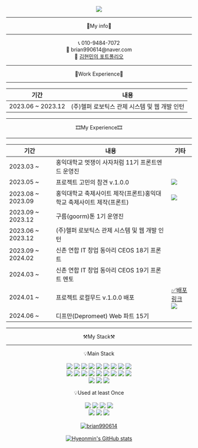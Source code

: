 <div align="center">
<img src="https://capsule-render.vercel.app/api?type=waving&color=0:00FFFF,100:0055FF&height=300&section=header&text=Welcome&fontSize=90&desc=Hyeonmin's%20Github%20Profile&animation=fadeIn&descAlign=65&descAlignY=65&stroke=ffffff" />

-------------------------------------------------------------------------------------------------------------------------------------------------------------------------------------

📑My info📑

-------------------------------------------------------------------------------------------------------------------------------------------------------------------------------------

<div>📞 010-9484-7072</div>
<div>💌  brian990614@naver.com</div>
<div><span>📌</span> <a href="https://sweltering-spy-bfa.notion.site/Portfolio-78f57c9ab4cd4604a0323f13151baf81?pvs=4">김현민의 포트폴리오<a/></div>

-------------------------------------------------------------------------------------------------------------------------------------------------------------------------------------

💼Work Experience💼

-------------------------------------------------------------------------------------------------------------------------------------------------------------------------------------
|기간|내용|
|------|---|
|  2023.06 ~ 2023.12  |  (주)헬퍼 로보틱스 관제 시스템 및 웹 개발 인턴 

-------------------------------------------------------------------------------------------------------------------------------------------------------------------------------------

🎞My Experience🎞

-------------------------------------------------------------------------------------------------------------------------------------------------------------------------------------
|기간|내용|기타|
|------|---|------|
|  2023.03 ~  |  홍익대학교 멋쟁이 사자처럼 11기 프론트엔드 운영진  |
|  2023.05 ~  |  프로젝트 고민의 참견 v.1.0.0  | <a href="https://github.com/go-cham/gocham-frontend"><img src="https://img.shields.io/badge/Github-181717?style=flat&logo=Github&logoColor=white"/></a>
|  2023.08 ~  2023.09 |  홍익대학교 축제사이트 제작(프론트)홍익대학교 축제사이트 제작(프론트)  | <a href="https://github.com/HongikUnivFestival/client-with-react-pwa/tree/release"><img src="https://img.shields.io/badge/Github-181717?style=flat&logo=Github&logoColor=white"/></a>
|  2023.09 ~ 2023.12  |  구름(goorm)톤 1기 운영진  |
|  2023.06 ~ 2023.12  |  (주)헬퍼 로보틱스 관제 시스템 및 웹 개발 인턴  |
|  2023.09 ~ 2024.02  |  신촌 연합 IT 창업 동아리 CEOS 18기 프론트  |
|  2024.03 ~  |  신촌 연합 IT 창업 동아리 CEOS 19기 프론트 멘토  |
|  2024.01 ~  |  프로젝트 로컬무드 v.1.0.0 배포  |  <a href='https://localmood.co.kr/'>✅배포 링크</a> <br /> <a href="https://github.com/local-mood/LocalMood-Front"><img src="https://img.shields.io/badge/Github-181717?style=flat&logo=Github&logoColor=white"/></a>
|  2024.06 ~  |  디프만(Depromeet) Web 파트 15기  |

-------------------------------------------------------------------------------------------------------------------------------------------------------------------------------------

⚒️My Stack⚒️

-------------------------------------------------------------------------------------------------------------------------------------------------------------------------------------

💡Main Stack
</br></br>
   <img src="https://img.shields.io/badge/HTML-E34F26?style=flat&logo=HTML5&logoColor=white"/>
   <img src="https://img.shields.io/badge/CSS-1572B6?style=flat&logo=css3&logoColor=white"/>
   <img src="https://img.shields.io/badge/JavaScript-F7DF1E?style=flat&logo=JavaScript&logoColor=white"/>
   <img src="https://img.shields.io/badge/TypeScript-3178C6?style=flat&logo=TypeScript&logoColor=white"/>
   <img src="https://img.shields.io/badge/React-61DAFB?style=flat&logo=React&logoColor=white"/>
   <img src="https://img.shields.io/badge/NextJS-000000?style=flat&logo=NextJS&logoColor=white"/>
   <img src="https://img.shields.io/badge/Python-3776AB?style=flat&logo=Python&logoColor=white"/>
   <img src="https://img.shields.io/badge/Styled components-DB7093?style=flat-square&logo=styled-components&logoColor=white"/>
   <img src="https://img.shields.io/badge/Panda CSS-F3DF49?style=flat-square&logo=foodpanda&logoColor=black"/>
   </br>
   <img src="https://img.shields.io/badge/Tailwind CSS-06B6D4?style=flat-square&logo=Tailwind CSS&logoColor=white"/>
   <img src="https://img.shields.io/badge/Storybook-FF4785?style=flat-square&logo=Storybook&logoColor=white"/>
   <img src="https://img.shields.io/badge/Git-F05032?style=flat&logo=Git&logoColor=white"/>
   <img src="https://img.shields.io/badge/Github-181717?style=flat&logo=Github&logoColor=white"/>
   <img src="https://img.shields.io/badge/Slack-4A154B?style=flat&logo=Slack&logoColor=white"/>
   <img src="https://img.shields.io/badge/Notion-000000?style=flat&logo=Notion&logoColor=white"/>
   <img src="https://img.shields.io/badge/Docker-2496ED?style=flat&logo=Docker&logoColor=white"/>
   <img src="https://img.shields.io/badge/VSCode-007ACC?style=flat&logo=VisualStudioCode&logoColor=white"/>
   <img src="https://img.shields.io/badge/AWS-232F3E?style=flat&logo=amazonwebservices&logoColor=white"/>
   </br>
   <img src="https://img.shields.io/badge/npm-CB3837?style=flat&logo=npm&logoColor=white"/>
   <img src="https://img.shields.io/badge/yarn-2C8EBB?style=flat&logo=Yarn&logoColor=white"/>
   <img src="https://img.shields.io/badge/pnpm-F69220?style=flat&logo=pnpm&logoColor=white"/>

💡Used at least Once
</br></br>
   <img src="https://img.shields.io/badge/Spring-6DB33F?style=flat&logo=Spring&logoColor=white"/>
   <img src="https://img.shields.io/badge/Spring Boot-6DB33F?style=flat&logo=SpringBoot&logoColor=white"/>
   <img src="https://img.shields.io/badge/NodeJS-339933?style=flat&logo=NodeDotJs&logoColor=white"/>
   <img src="https://img.shields.io/badge/PostgreSQL-4169E1?style=flat&logo=PostgreSQL&logoColor=white"/>
   </br>
   <img src="https://img.shields.io/badge/MongoDB-47A248?style=flat&logo=MongoDB&logoColor=white"/>
   <img src="https://img.shields.io/badge/C++-00599C?style=flat&logo=Cplusplus&logoColor=white"/>
   <img src="https://img.shields.io/badge/C-A8B9CC?style=flat&logo=C&logoColor=white"/>
</br></br>
[![brian990614](http://mazassumnida.wtf/api/v2/generate_badge?boj=brian990614)](https://solved.ac/brian990614)
</br></br>
  [![Hyeonmin's GitHub stats](https://github-readme-stats.vercel.app/api?username=wokbjso)](https://github.com/wokbjso/github-readme-stats)
</div>


